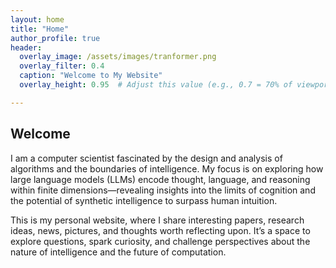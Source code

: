 ```yaml
---
layout: home
title: "Home"
author_profile: true
header:
  overlay_image: /assets/images/tranformer.png
  overlay_filter: 0.4
  caption: "Welcome to My Website"
  overlay_height: 0.95  # Adjust this value (e.g., 0.7 = 70% of viewport height)

---
```



## **Welcome**

I am a computer scientist fascinated by the design and analysis of algorithms and the boundaries of intelligence. My focus is on exploring how large language models (LLMs) encode thought, language, and reasoning within finite dimensions—revealing insights into the limits of cognition and the potential of synthetic intelligence to surpass human intuition.

This is my personal website, where I share interesting papers, research ideas, news, pictures, and thoughts worth reflecting upon. It’s a space to explore questions, spark curiosity, and challenge perspectives about the nature of intelligence and the future of computation.